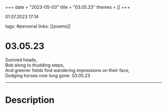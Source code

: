 +++
date = "2023-05-03"
title = "03.05.23"
themes = []
+++

01.07.2023 17:14

tags: #personal
links: [[poems]]

# 03.05.23
Sunnied heads,  
Bob along to thudding steps,  
And greener fields find wandering impressions on their face,  
Dodging horses now long gone.
03.05.23

---
# Description

